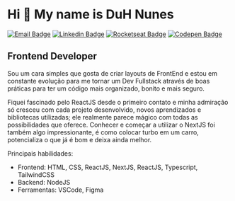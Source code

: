 # Hi 👋 My name is DuH Nunes

[![Email Badge](https://img.shields.io/badge/-duhnunes.dev@gmail.com-D14836?style=flat-square&labelColor=D14836&logo=gmail&logoColor=white&link=mailto:duhnunes.dev@gmail.com)](mailto:duhnunes.dev@gmail.com)
[![Linkedin Badge](https://img.shields.io/badge/-duhnunes-0077B5?style=flat-square&labelColor=0077B5&logo=linkedin&logoColor=white&link=https://linkedin.com/in/duhnunes/)](https://linkedin.com/in/duhnunes/)
[![Rocketseat Badge](https://img.shields.io/badge/-duhnunes-9956f6?style=flat-square&labelColor=9956f6&logo=rocket&logoColor=white&link=https://app.rocketseat.com.br/me/duhnunes)](https://app.rocketseat.com.br/me/duhnunes)
[![Codepen Badge](https://img.shields.io/badge/-duhnunes-262626?style=flat-square&labelColor=262626&logo=codepen&logoColor=white&link=https://codepen.io/DuH-Nunes)](https://codepen.io/DuH-Nunes)



Frontend Developer
-------------------

Sou um cara simples que gosta de criar layouts de FrontEnd e estou em constante evolução para me tornar um Dev Fullstack através de boas práticas para ter um código mais organizado, bonito e mais seguro.

Fiquei fascinado pelo ReactJS desde o primeiro contato e minha admiração só cresceu com cada projeto desenvolvido, novos aprendizados e bibliotecas utilizadas; ele realmente parece mágico com todas as possibilidades que oferece. Conhecer e começar a utilizar o NextJS foi também algo impressionante, é como colocar turbo em um carro, potencializa o que já é bom e deixa ainda melhor.

Principais habilidades:
- Frontend: HTML, CSS, ReactJS, NextJS, ReactJS, Typescript, TailwindCSS
- Backend: NodeJS
- Ferramentas: VSCode, Figma
